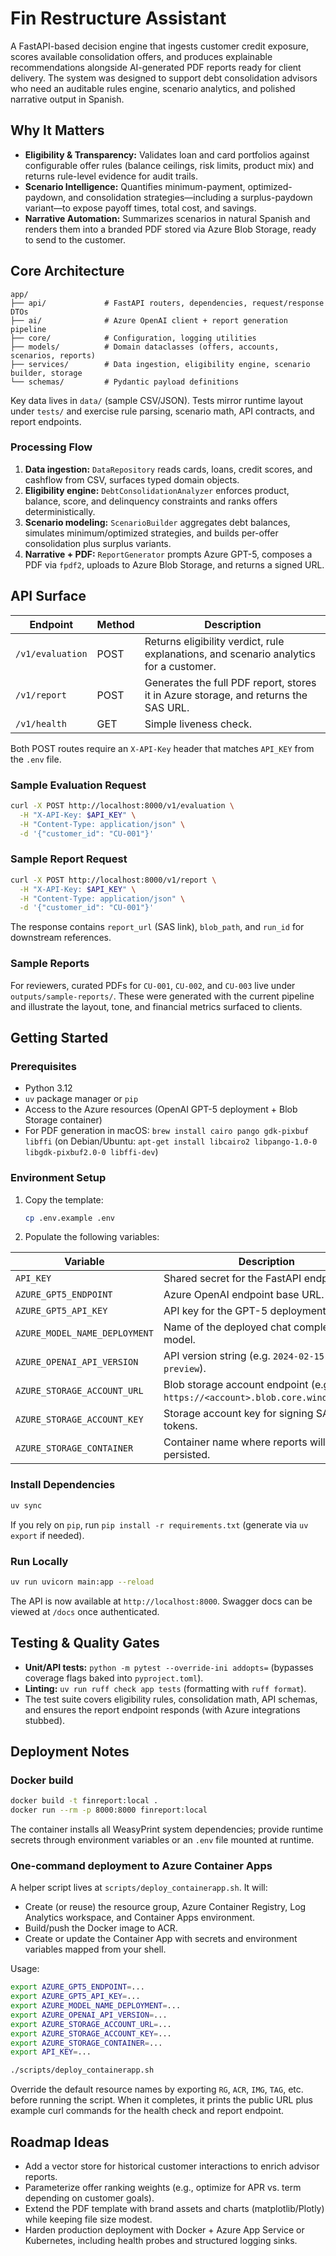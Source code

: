 # Fin Restructure Assistant

A FastAPI-based decision engine that ingests customer credit exposure, scores available consolidation offers, and produces explainable recommendations alongside AI-generated PDF reports ready for client delivery. The system was designed to support debt consolidation advisors who need an auditable rules engine, scenario analytics, and polished narrative output in Spanish.

## Why It Matters
- **Eligibility & Transparency:** Validates loan and card portfolios against configurable offer rules (balance ceilings, risk limits, product mix) and returns rule-level evidence for audit trails.
- **Scenario Intelligence:** Quantifies minimum-payment, optimized-paydown, and consolidation strategies—including a surplus-paydown variant—to expose payoff times, total cost, and savings.
- **Narrative Automation:** Summarizes scenarios in natural Spanish and renders them into a branded PDF stored via Azure Blob Storage, ready to send to the customer.

## Core Architecture
```
app/
├── api/             # FastAPI routers, dependencies, request/response DTOs
├── ai/              # Azure OpenAI client + report generation pipeline
├── core/            # Configuration, logging utilities
├── models/          # Domain dataclasses (offers, accounts, scenarios, reports)
├── services/        # Data ingestion, eligibility engine, scenario builder, storage
└── schemas/         # Pydantic payload definitions
```
Key data lives in `data/` (sample CSV/JSON). Tests mirror runtime layout under `tests/` and exercise rule parsing, scenario math, API contracts, and report endpoints.

### Processing Flow
1. **Data ingestion:** `DataRepository` reads cards, loans, credit scores, and cashflow from CSV, surfaces typed domain objects.
2. **Eligibility engine:** `DebtConsolidationAnalyzer` enforces product, balance, score, and delinquency constraints and ranks offers deterministically.
3. **Scenario modeling:** `ScenarioBuilder` aggregates debt balances, simulates minimum/optimized strategies, and builds per-offer consolidation plus surplus variants.
4. **Narrative + PDF:** `ReportGenerator` prompts Azure GPT-5, composes a PDF via `fpdf2`, uploads to Azure Blob Storage, and returns a signed URL.

## API Surface
| Endpoint | Method | Description |
| --- | --- | --- |
| `/v1/evaluation` | POST | Returns eligibility verdict, rule explanations, and scenario analytics for a customer. |
| `/v1/report` | POST | Generates the full PDF report, stores it in Azure storage, and returns the SAS URL. |
| `/v1/health` | GET | Simple liveness check. |

Both POST routes require an `X-API-Key` header that matches `API_KEY` from the `.env` file.

### Sample Evaluation Request
```bash
curl -X POST http://localhost:8000/v1/evaluation \
  -H "X-API-Key: $API_KEY" \
  -H "Content-Type: application/json" \
  -d '{"customer_id": "CU-001"}'
```

### Sample Report Request
```bash
curl -X POST http://localhost:8000/v1/report \
  -H "X-API-Key: $API_KEY" \
  -H "Content-Type: application/json" \
  -d '{"customer_id": "CU-001"}'
```
The response contains `report_url` (SAS link), `blob_path`, and `run_id` for downstream references.

### Sample Reports
For reviewers, curated PDFs for `CU-001`, `CU-002`, and `CU-003` live under `outputs/sample-reports/`. These were generated with the current pipeline and illustrate the layout, tone, and financial metrics surfaced to clients.

## Getting Started
### Prerequisites
- Python 3.12
- `uv` package manager or `pip`
- Access to the Azure resources (OpenAI GPT-5 deployment + Blob Storage container)
- For PDF generation in macOS: `brew install cairo pango gdk-pixbuf libffi`
  (on Debian/Ubuntu: `apt-get install libcairo2 libpango-1.0-0 libgdk-pixbuf2.0-0 libffi-dev`)

### Environment Setup
1. Copy the template:
   ```bash
   cp .env.example .env
   ```
2. Populate the following variables:

| Variable | Description |
| --- | --- |
| `API_KEY` | Shared secret for the FastAPI endpoints. |
| `AZURE_GPT5_ENDPOINT` | Azure OpenAI endpoint base URL. |
| `AZURE_GPT5_API_KEY` | API key for the GPT-5 deployment. |
| `AZURE_MODEL_NAME_DEPLOYMENT` | Name of the deployed chat completion model. |
| `AZURE_OPENAI_API_VERSION` | API version string (e.g. `2024-02-15-preview`). |
| `AZURE_STORAGE_ACCOUNT_URL` | Blob storage account endpoint (e.g. `https://<account>.blob.core.windows.net`). |
| `AZURE_STORAGE_ACCOUNT_KEY` | Storage account key for signing SAS tokens. |
| `AZURE_STORAGE_CONTAINER` | Container name where reports will be persisted. |

### Install Dependencies
```bash
uv sync
```
If you rely on `pip`, run `pip install -r requirements.txt` (generate via `uv export` if needed).

### Run Locally
```bash
uv run uvicorn main:app --reload
```
The API is now available at `http://localhost:8000`. Swagger docs can be viewed at `/docs` once authenticated.

## Testing & Quality Gates
- **Unit/API tests:** `python -m pytest --override-ini addopts=` (bypasses coverage flags baked into `pyproject.toml`).
- **Linting:** `uv run ruff check app tests` (formatting with `ruff format`).
- The test suite covers eligibility rules, consolidation math, API schemas, and ensures the report endpoint responds (with Azure integrations stubbed).

## Deployment Notes
### Docker build
```bash
docker build -t finreport:local .
docker run --rm -p 8000:8000 finreport:local
```
The container installs all WeasyPrint system dependencies; provide runtime secrets through environment variables or an `.env` file mounted at runtime.

### One-command deployment to Azure Container Apps
A helper script lives at `scripts/deploy_containerapp.sh`. It will:
- Create (or reuse) the resource group, Azure Container Registry, Log Analytics workspace, and Container Apps environment.
- Build/push the Docker image to ACR.
- Create or update the Container App with secrets and environment variables mapped from your shell.

Usage:
```bash
export AZURE_GPT5_ENDPOINT=...
export AZURE_GPT5_API_KEY=...
export AZURE_MODEL_NAME_DEPLOYMENT=...
export AZURE_OPENAI_API_VERSION=...
export AZURE_STORAGE_ACCOUNT_URL=...
export AZURE_STORAGE_ACCOUNT_KEY=...
export AZURE_STORAGE_CONTAINER=...
export API_KEY=...

./scripts/deploy_containerapp.sh
```
Override the default resource names by exporting `RG`, `ACR`, `IMG`, `TAG`, etc. before running the script. When it completes, it prints the public URL plus example curl commands for the health check and report endpoint.

## Roadmap Ideas
- Add a vector store for historical customer interactions to enrich advisor reports.
- Parameterize offer ranking weights (e.g., optimize for APR vs. term depending on customer goals).
- Extend the PDF template with brand assets and charts (matplotlib/Plotly) while keeping file size modest.
- Harden production deployment with Docker + Azure App Service or Kubernetes, including health probes and structured logging sinks.
